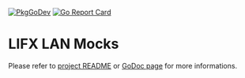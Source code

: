 [![PkgGoDev](https://pkg.go.dev/badge/github.com/darshan-/lifxlan/mock)](https://pkg.go.dev/github.com/darshan-/lifxlan/mock)
[![Go Report Card](https://goreportcard.com/badge/github.com/darshan-/lifxlan)](https://goreportcard.com/report/github.com/darshan-/lifxlan)

# LIFX LAN Mocks

Please refer to [project README](../README.md) or
[GoDoc page](https://pkg.go.dev/github.com/darshan-/lifxlan/mock)
for more informations.
